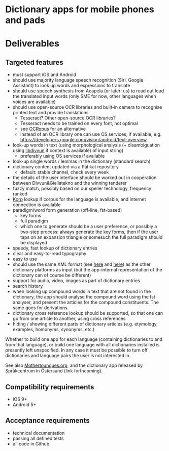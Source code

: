 # Dictionary apps for mobile phones and pads

# Deliverables

## Targeted features

* must support iOS and Android
* should use majority language speech recognition (Siri, Google Assistant) to look up words and expressions to translate
* should use speech synthesis from Acapela (or later: us) to read out loud the translated input words (only SME for now, other languages when voices are available)
* should use open-source OCR libraries and built-in camera to recognise printed text and provide translations
  * Tesseract? Other open-source OCR libraries?
  * Tesseract needs to be trained on every font, not optimal
  * see [OCRopus](https://en.wikipedia.org/wiki/OCRopus) for an alternative
  * instead of an OCR library one can use OS services, if available, e.g. https://developers.google.com/vision/android/text-overview
* look-up words in text (using morphological analysis (+ disambiguation using [libdivvun](https://github.com/divvun/libdivvun) if context is available) of input string)
    * preferably using OS services if available
* look-up single words / lemmas in the dictionary (standard search)
* dictionary content updated via a Páhkat repository
    * default: stable channel, check every week
* the details of the user interface should be worked out in cooperation between Divvun&Giellatekno and the winning tenderer
* fuzzy match, possibly based on our speller technology, frequency ranked
* [Korp](http://gtweb.uit.no/korp/) lookup if corpus for the language is available, and Internet connection is available
* paradigm/word form generation (off-line, fst-based)
    * key forms
    * full paradigm
    * which one to generate should be a user preference, or possibly a two-step process: always generate the key forms, then if the user taps on an expansion triangle or somesuch the full paradigm should be displayed
* speedy, fast lookup of dictionary entries
* clear and easy-to-read typography
* easy to use
* should use the same XML format (see [here](https://gtsvn.uit.no/langtech/trunk/words/dicts/scripts/gt_dictionary.dtd) and [here](https://gtsvn.uit.no/langtech/trunk/giella-core/schemas)) as the other dictionary platforms as input (but the app-internal representation of the dictionary can of course be different)
* support for audio, video, images as part of dictionary entries
* search history
* when looking up compound words in text that are not found in the dictionary, the app should analyse the compound word using the fst analyser, and present the articles for the compound constituents. The same goes for derivations.
* dictionary cross reference lookup should be supported, so that one can go from one article to another, using cross references
* hiding / showing different parts of dictionary articles (e.g. etymology, examples, homonyms, synonyms, etc.)

Whether to build one app for each language (containing dictionaries to and from that language), or build one language with all dictionaries installed is presently left unspecified. In any case it must be possible to turn off dictionaries and language pairs the user is not interested in.

See also [Mothertoungues.org](http://mothertongues.org/), and the dictionary app released by Språkcentrum in Östersund (link forthcoming).

## Compatibility requirements

* iOS 9+
* Android 5+

## Acceptance requirements

* technical documentation
* passing all defined tests
* all code in Github

<!--
Andre merknader
===============

Vi vil at bygginga skal gjerast automatisk, inklusive signering og anna teknisk
byråkrati. Tanken er at vi skal kunna levera automatiske oppdateringar til faste
intervall (t.d. ein gong i månaden) med dei siste oppdateringane frå termwikien
og andre ordbokskjelder.

Eg meiner vi bør få alle ordbøkene over på ein open redigeringsplattform der
alle kan registrera seg (manuelt - vi vil ikkje ha søppel) og vera med å
redigera. I lag med det førre avsnittet betyr det at folk kan sjå sine eigne ord
etter neste (automatiske) oppdatering. Samtidig bør ordbokskjeldene vera knytte
til fst-ane våre på ein eller annan måte, slik at vi får melding om ord som bør
leggjast til i fst-leksikonet, og omvendt: ord vi har i fst-en som ikkje finst i
ordboka skal finnast som eit tentativt oppslag (men bli ekskludert frå bygginga)
slik at folk ev. kan leggja til omsetjingar, døme, m.m.
-->
